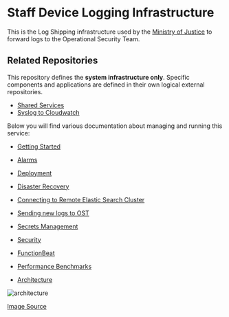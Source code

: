 # Staff Device Logging Infrastructure

This is the Log Shipping infrastructure used by the [Ministry of Justice](https://www.gov.uk/government/organisations/ministry-of-justice) to forward logs to the Operational Security Team.

## Related Repositories

This repository defines the **system infrastructure only**. Specific components and applications are defined in their own logical external repositories.

- [Shared Services](https://github.com/ministryofjustice/staff-device-shared-services-infrastructure)
- [Syslog to Cloudwatch](https://github.com/ministryofjustice/staff-device-logging-syslog-to-cloudwatch)

Below you will find various documentation about managing and running this service:

- [Getting Started](./documentation/getting_started.md)
  
- [Alarms](./documentation/alarms.md)
  
- [Deployment](./documentation/deployment.md)
  
- [Disaster Recovery](./documentation/disaster_recovery.md)
  
- [Connecting to Remote Elastic Search Cluster](./documentation/connecting_to_remote_elastic_search_cluster.md)
  
- [Sending new logs to OST](./documentation/sending_new_logs_to_ost.md)
  
- [Secrets Management](./documentation/secrets_management.md)
  
- [Security](./documentation/security.md)
  
- [FunctionBeat](./documentation/functionbeat.md)

- [Performance Benchmarks](./documentation/performance_benchmarks.md)

- [Architecture](./documentation/architecture.md)

![architecture](./documentation/diagrams/architecture.png)

[Image Source](./documentation/diagrams/architecture.drawio)
